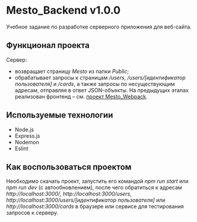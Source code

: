 # Mesto_Backend v1.0.0
Учебное задание по разработке серверного приложения для веб-сайта.
## Функционал проекта
Сервер:
- возвращает страницу _Mesto_ из папки _Public_;
- обрабатывает запросы к страницам _/users_, _/users/[идентификатор пользователя]_ и _/cards_, а также запросы по несуществующим адресам, отправляя в ответ JSON-объекты.
На предыдущих этапах реализован фронтенд – см. [проект Mesto_Webpack](https://github.com/VitalyTikhonov/Mesto_Webpack/blob/master/README.md).
## Используемые технологии
- Node.js
- Express.js
- Nodemon
- Eslint
## Как воспользоваться проектом
Необходимо скачать проект, запустить его командой _npm run start_ или _npm run dev_ (с автообновлением), после чего обратиться к адресам _http://localhost:3000/_, _http://localhost:3000/users_, _http://localhost:3000/users/[идентификатор пользователя]_ или _http://localhost:3000/cards_ в браузере или сервисе для тестирования запросов к серверу.
